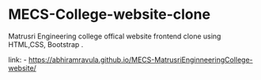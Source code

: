 # MECS-College-website-clone
 Matrusri Engineering college offical website frontend clone using HTML,CSS, Bootstrap .


link: - https://abhiramravula.github.io/MECS-MatrusriEnginneeringCollege-website/
